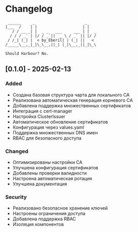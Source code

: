 # Changelog
```ascii
 ______     _                      _    
|___  /    | |                    | |   
   / / __ _| |  _ _   ___     ___ | |  _
  / / / _` | |/ / _`||  _ \ / _` || |/ /
 / /_| (_| |  < by_Eberil| | (_| ||   < 
/_____\__,_|_|\_\__,||_| |_|\__,_||_|\_\

Should Harbour?	No.
```
## [0.1.0] -  2025-02-13

### Added
- Создана базовая структура чарта для локального CA
- Реализована автоматическая генерация корневого CA
- Добавлена поддержка множественных сертификатов
- Интеграция с cert-manager
- Настройка ClusterIssuer
- Автоматическое обновление сертификатов
- Конфигурация через values.yaml
- Поддержка множественных DNS имен
- RBAC для безопасного доступа

### Changed
- Оптимизированы настройки CA
- Улучшена конфигурация сертификатов
- Добавлены проверки валидности
- Настроена автоматическая ротация
- Улучшена документация

### Security
- Реализовано безопасное хранение ключей
- Настроены ограничения доступа
- Добавлена поддержка RBAC
- Изоляция компонентов